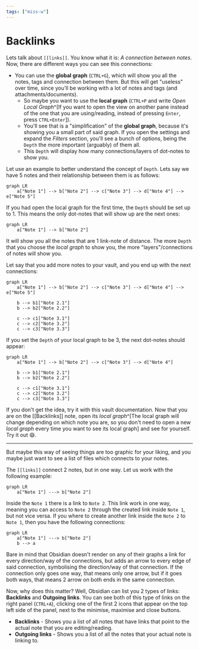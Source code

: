 ```yaml
---
tags: ["miss-w"]
---
```


# Backlinks

Lets talk about `[[links]]`. You know what it is: *A connection between notes*. Now, there are different ways you can see this connections:
- You can use the **global graph** (`CTRL+G`), which will show you all the notes, tags and connection between them. But this will get "useless" over time, since you'll be working with a lot of notes and tags (and attachments/documents).
	- So maybe you want to use the **local graph** (`CTRL+P` and write *Open Local Graph*^[If you want to open the view on another pane instead of the one that you are using/reading, instead of pressing `Enter`, press `CTRL+Enter`]).
	- You'll see that is a "simplification" of the **global graph**, because it's showing you a small part of said graph. If you open the settings and expand the *Filters* section, you'll see a bunch of options, being the `Depth` the more important (arguably) of them all.
	- This `Depth` will display how many connections/layers of dot-notes to show you.

Let use an example to better understand the concept of `Depth`. Lets say we have 5 notes and their relationship between them is as follows:

```mermaid
graph LR
	a["Note 1"] --> b["Note 2"] --> c["Note 3"] --> d["Note 4"] --> e["Note 5"]
```

If you had open the local graph for the first time, the `Depth` should be set up to 1. This means the only dot-notes that will show up are the next ones:

```mermaid
graph LR
	a["Note 1"] --> b["Note 2"]
```

It will show you all the notes that are 1 link-note of distance. The more `Depth` that you choose the *local graph* to show you, the more "layers"/connections of notes will show you.

Let say that you add more notes to your vault, and you end up with the next connections:

```mermaid
graph LR
	a["Note 1"] --> b["Note 2"] --> c["Note 3"] --> d["Note 4"] --> e["Note 5"]

	b --> b1["Note 2.1"]
	b --> b2["Note 2.2"]

	c --> c1["Note 3.1"]
	c --> c2["Note 3.2"]
	c --> c3["Note 3.3"]
```

If you set the `Depth` of your local graph to be 3, the next dot-notes should appear:

```mermaid
graph LR
	a["Note 1"] --> b["Note 2"] --> c["Note 3"] --> d["Note 4"]

	b --> b1["Note 2.1"]
	b --> b2["Note 2.2"]

	c --> c1["Note 3.1"]
	c --> c2["Note 3.2"]
	c --> c3["Note 3.3"]
```

If you don't get the idea, try it with this vault documentation. Now that you are on the [[Backlinks]] note, open its *local graph*^[The local graph will change depending on which note you are, so you don't need to open a new *local graph* every time you want to see its local graph] and see for yourself. Try it out 😄.

---

But maybe this way of seeing things are too graphic for your liking, and you maybe just want to see a list of files which connects to your notes. 

The `[[links]]` connect 2 notes, but in one way. Let us work with the following example:

```mermaid
graph LR
	a["Note 1"] ---> b["Note 2"]
```

Inside the `Note 1` there is a link to `Note 2`. This link work in one way, meaning you can access to `Note 2` through the created link inside `Note 1`, but not vice versa. If you where to create another link inside the `Note 2` to `Note 1`, then you have the following connections:

```mermaid
graph LR
	a["Note 1"] ---> b["Note 2"]
	b --> a
```

Bare in mind that Obsidian doesn't render on any of their graphs a link for every direction/way of the connections, but adds an arrow to every edge of said connection, symbolising the direction/way of that connection. If the connection only goes one way, that means only one arrow, but if it goes both ways, that means 2 arrow on both ends in the same connection.

Now, why does this matter? Well, Obsidian can list you 2 types of links: **Backlinks** and **Outgoing links**. You can see both of this type of links on the right panel (`CTRL+A`), clicking one of the first 2 icons that appear on the top left side of the panel, next to the minimise, maximise and close buttons.

- **Backlinks** - Shows you a list of all notes that have links that point to the actual note that you are editing/reading.
- **Outgoing links** - Shows you a list of all the notes that your actual note is linking to.